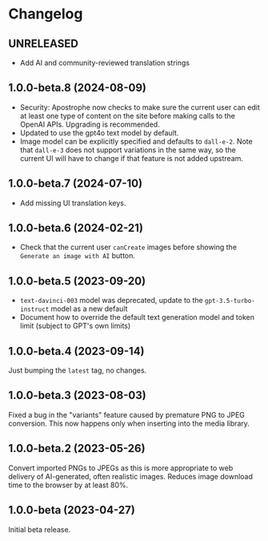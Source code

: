 # Changelog

## UNRELEASED

* Add AI and community-reviewed translation strings

## 1.0.0-beta.8 (2024-08-09)

* Security: Apostrophe now checks to make sure the current user can edit at least one type of content on the site before making calls to the OpenAI APIs. Upgrading is recommended.
* Updated to use the gpt4o text model by default.
* Image model can be explicitly specified and defaults to `dall-e-2`. Note that `dall-e-3` does not support variations in the same way, so the current UI will have to change if that feature is not added upstream.


## 1.0.0-beta.7 (2024-07-10)

* Add missing UI translation keys.

## 1.0.0-beta.6 (2024-02-21)

* Check that the current user `canCreate` images before showing the `Generate an image with AI` button.

## 1.0.0-beta.5 (2023-09-20)

* `text-davinci-003` model was deprecated, update to the `gpt-3.5-turbo-instruct` model as a new default
* Document how to override the default text generation model and token limit (subject to GPT's own limits)

## 1.0.0-beta.4 (2023-09-14)

Just bumping the `latest` tag, no changes.

## 1.0.0-beta.3 (2023-08-03)

Fixed a bug in the "variants" feature caused by premature PNG to JPEG
conversion. This now happens only when inserting into the media library.

## 1.0.0-beta.2 (2023-05-26)

Convert imported PNGs to JPEGs as this is more appropriate to web
delivery of AI-generated, often realistic images. Reduces image
download time to the browser by at least 80%.

## 1.0.0-beta (2023-04-27)

Initial beta release.
